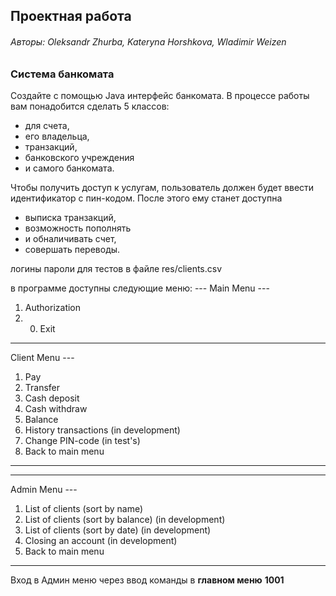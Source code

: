 <h2>Проектная работа</h2>

<h6>Авторы: Oleksandr Zhurba, Kateryna Horshkova, Wladimir Weizen</h6>

<h3>Система банкомата</h3>

Создайте с помощью Java интерфейс банкомата.
В процессе работы вам понадобится сделать 5 классов:

* для счета,
* его владельца,
* транзакций,
* банковского учреждения
* и самого банкомата.

Чтобы получить доступ к услугам, пользователь должен будет ввести идентификатор с пин-кодом.
После этого ему станет доступна

* выписка транзакций,
* возможность пополнять
* и обналичивать счет,
* совершать переводы.

логины пароли для тестов в файле res/clients.csv

в программе доступны следующие меню:
--- Main Menu ---

1. Authorization
2.
      0. Exit

---

Client Menu ---

1. Pay
2. Transfer
3. Cash deposit
4. Cash withdraw
5. Balance
6. History transactions (in development)
7. Change PIN-code (in test's)
0. Back to main menu

---

---

Admin Menu ---

1. List of clients (sort by name)
2. List of clients (sort by balance) (in development)
3. List of clients (sort by date) (in development)
4. Closing an account (in development)
0. Back to main menu

---

Вход в Админ меню через ввод команды в **главном меню** **1001**

